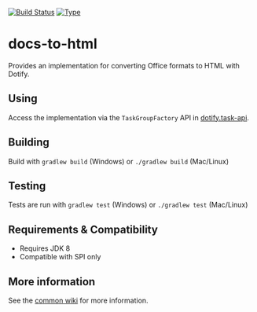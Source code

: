 [![Build Status](https://travis-ci.org/brailleapps/docs-to-html.svg?branch=master)](https://travis-ci.org/brailleapps/docs-to-html)
[![Type](https://img.shields.io/badge/type-provider_bundle-blue.svg)](https://github.com/brailleapps/wiki/wiki/Types)

# docs-to-html #
Provides an implementation for converting Office formats to HTML with Dotify.

## Using ##
Access the implementation via the `TaskGroupFactory` API in [dotify.task-api](http://search.maven.org/#search%7Cga%7C1%7Cg%3A%22org.daisy.dotify%22%20%20a%3A%22dotify.task-api%22).

## Building ##
Build with `gradlew build` (Windows) or `./gradlew build` (Mac/Linux)

## Testing ##
Tests are run with `gradlew test` (Windows) or `./gradlew test` (Mac/Linux)

## Requirements & Compatibility ##
- Requires JDK 8
- Compatible with SPI only

## More information ##
See the [common wiki](https://github.com/brailleapps/wiki/wiki) for more information.
